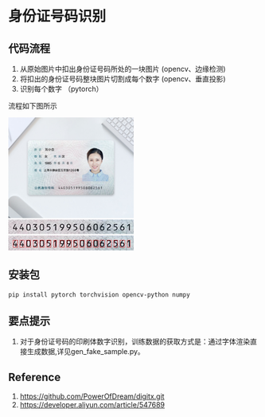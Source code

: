 # 身份证号码识别

## 代码流程
1. 从原始图片中扣出身份证号码所处的一块图片 (opencv、边缘检测)
2. 将扣出的身份证号码整块图片切割成每个数字 (opencv、垂直投影)
3. 识别每个数字 （pytorch）

流程如下图所示

<img src="asserts/sample.jpg" width="50%">
<img src="asserts/sample_out.jpg" width="50%">
<img src="asserts/number_cut.jpg" width="50%">


## 安装包
    pip install pytorch torchvision opencv-python numpy

## 要点提示
1. 对于身份证号码的印刷体数字识别，训练数据的获取方式是：通过字体渲染直接生成数据,详见gen_fake_sample.py。
   

## Reference
1. https://github.com/PowerOfDream/digitx.git
2. https://developer.aliyun.com/article/547689